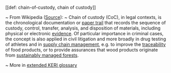 [[def: chain-of-custody, chain of custody]]

~ From Wikipedia ([Source](https://en.wikipedia.org/wiki/Chain_of_custody)):
~ Chain of custody (CoC), in legal contexts, is the chronological documentation or [paper trail](https://en.wiktionary.org/wiki/paper_trail) that records the sequence of custody, control, transfer, analysis, and disposition of materials, including physical or electronic [evidence](https://en.wikipedia.org/wiki/Evidence). Of particular importance in criminal cases, the concept is also applied in civil litigation and more broadly in drug testing of athletes and in [supply chain management](https://en.wikipedia.org/wiki/Supply_chain_management), e.g. to improve the [traceability](https://en.wikipedia.org/wiki/Traceability) of food products, or to provide assurances that wood products originate from [sustainably managed forests](https://en.wikipedia.org/wiki/Sustainable_forest_management).

~ More in <a href="https://weboftrust.github.io/WOT-terms/docs/glossary/chain-of-custody">extended KERI glossary</a>
